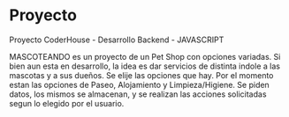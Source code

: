 # Proyecto
Proyecto CoderHouse - Desarrollo Backend - JAVASCRIPT

MASCOTEANDO es un proyecto de un Pet Shop con opciones variadas. Si bien aun esta en desarrollo, la idea es dar servicios de distinta indole a las mascotas y a sus dueños.
Se elije las opciones que hay. Por el momento estan las opciones de Paseo, Alojamiento y Limpieza/Higiene.
Se piden datos, los mismos se almacenan, y se realizan las acciones solicitadas segun lo elegido por el usuario.
